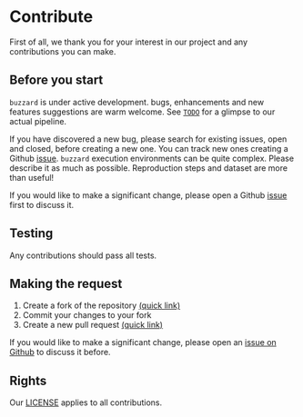 # Contribute

First of all, we thank you for your interest in our project and any contributions you can make.

## Before you start

`buzzard` is under active development. bugs, enhancements and new features suggestions are warm welcome. See [`TODO`](https://www.notion.so/buzzard/2c94ef6ee8da4d6280834129cc00f4d2?v=334ead18796342feb32ba85ccdfcf69f) for a glimpse to our actual pipeline.

If you have discovered a new bug, please search for existing issues, open and closed, before creating a new one. You can track new ones creating a Github [issue](https://github.com/earthcube-lab/buzzard/issues). `buzzard` execution environments can be quite complex. Please describe it as much as possible. Reproduction steps and dataset are more than useful!

If you would like to make a significant change, please open a Github [issue](https://github.com/earthcube-lab/buzzard/issues) first to discuss it.

## Testing

Any contributions should pass all tests.

## Making the request

1. Create a fork of the repository [(quick link)](https://github.com/earthcube-lab/buzzard#fork-destination-box)
2. Commit your changes to your fork
3. Create a new pull request [(quick link)](https://github.com/earthcube-lab/buzzard/compare)

If you would like to make a significant change, please open an [issue on Github](https://github.com/earthcube-lab/buzzard/issues) to discuss it before.

## Rights

Our [LICENSE](./LICENSE.md) applies to all contributions.
